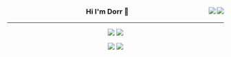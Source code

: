 

<div align="center">
  
<img align="right" src="https://github-readme-stats.vercel.app/api/top-langs/?username=DorrKim&theme=dracula&exclude_repo=Computer-Science-Engineering&layout=compact&langs_count=10"/>
 
 <img align="right" src="http://mazassumnida.wtf/api/v2/generate_badge?boj=dorrdorr9311"/>
  
  ### Hi I'm Dorr 👋 
  
  ---
 <a href="https://hits.seeyoufarm.com"><img src="https://hits.seeyoufarm.com/api/count/incr/badge.svg?url=https%3A%2F%2Fgithub.com%2FDorrKim&count_bg=%23000000&title_bg=%23000000&icon=github.svg&icon_color=%23FFFFFF&title=GitHub&edge_flat=false"/></a>
 <a href="https://velog.io/@dorrdorr9311"><img src="https://img.shields.io/badge/Dorr.log-3DDC84?style=flat-square&logo=Blogger&logoColor=white"/></a>
 
 <img src="https://img.shields.io/badge/Javascript-ffb13b?style=flat-square&logo=javascript&logoColor=white"/>
 <img src="https://img.shields.io/badge/React-61dafb?style=flat-square&logo=React&logoColor=white"/>
 
 
  <br>
 
</div>
